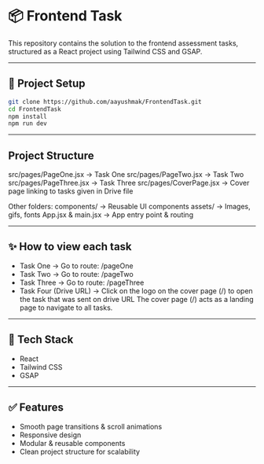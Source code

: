 # 📦 Frontend Task

This repository contains the solution to the frontend assessment tasks, structured as a React project using Tailwind CSS and GSAP.

---

## 🚀 **Project Setup**

```bash
git clone https://github.com/aayushmak/FrontendTask.git
cd FrontendTask
npm install
npm run dev

```
---

## Project Structure
src/pages/PageOne.jsx → Task One
src/pages/PageTwo.jsx → Task Two
src/pages/PageThree.jsx → Task Three
src/pages/CoverPage.jsx → Cover page linking to tasks given in Drive file

Other folders:
components/ → Reusable UI components
assets/ → Images, gifs, fonts
App.jsx & main.jsx → App entry point & routing

---

## ✨ How to view each task
- Task One → Go to route: /pageOne
- Task Two → Go to route: /pageTwo
- Task Three → Go to route: /pageThree
- Task Four (Drive URL) → Click on the logo on the cover page (/) to  open the task that was sent on drive URL
The cover page (/) acts as a landing page to navigate to all tasks.

---

## 🎨 Tech Stack
- React
- Tailwind CSS
- GSAP

---

## ✅ Features
- Smooth page transitions & scroll animations
- Responsive design
- Modular & reusable components
- Clean project structure for scalability